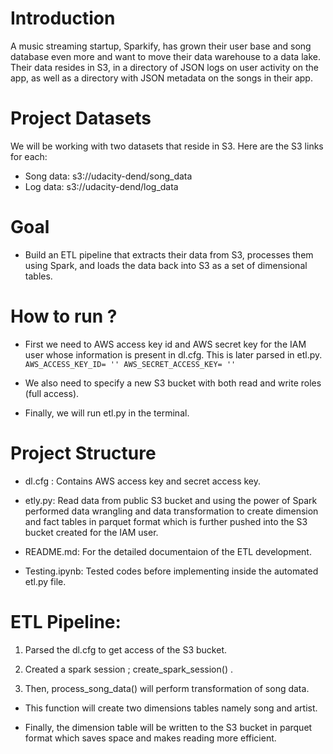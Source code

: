 # Introduction
A music streaming startup, Sparkify, has grown their user base and song database even more and want to move their data warehouse to a data lake. Their data resides in S3, in a directory of JSON logs on user activity on the app, as well as a directory with JSON metadata on the songs in their app.

# Project Datasets
We will be working with two datasets that reside in S3. Here are the S3 links for each:

- Song data: s3://udacity-dend/song_data
- Log data: s3://udacity-dend/log_data

# Goal
- Build an ETL pipeline that extracts their data from S3, processes them using Spark, and loads the data back into S3 as a set of dimensional tables.

# How to run ?
- First we need to AWS access key id and AWS secret key for the IAM user whose information is present in dl.cfg. This is later parsed in etl.py.
```AWS_ACCESS_KEY_ID= '' AWS_SECRET_ACCESS_KEY= ''```

- We also need to specify a new S3 bucket with both read and write roles (full access).

- Finally, we will run etl.py in the terminal.

# Project Structure
- dl.cfg : Contains AWS access key and secret access key.

- etly.py: Read data from public S3 bucket and using the power of Spark performed data wrangling and data transformation to create dimension and fact tables in parquet format which is further pushed into the S3 bucket created for the IAM user.

- README.md: For the detailed documentaion of the ETL development.

- Testing.ipynb: Tested codes before implementing inside the automated etl.py file.

# ETL Pipeline:
1. Parsed the dl.cfg to get access of the S3 bucket.

2. Created a spark session ; create_spark_session() .

3. Then, process_song_data() will perform transformation of song data.

- This function will create two dimensions tables namely song and artist.

- Finally, the dimension table will be written to the S3 bucket in parquet format which saves space and makes reading more efficient.